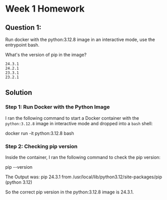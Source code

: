 # Week 1 Homework

## Question 1:
Run docker with the python:3.12.8 image in an interactive mode, use the entrypoint bash.

What's the version of pip in the image?

    24.3.1
    24.2.1
    23.3.1
    23.2.1

## Solution

### Step 1: Run Docker with the Python Image
I ran the following command to start a Docker container with the `python:3.12.8` image in interactive mode and dropped into a `bash` shell:

docker run -it python:3.12.8 bash

### Step 2: Checking pip version
Inside the container, I ran the following command to check the pip version:

pip --version

The Output was:
pip 24.3.1 from /usr/local/lib/python3.12/site-packages/pip (python 3.12)

So the correct pip version in the python:3.12.8 image is 24.3.1.




